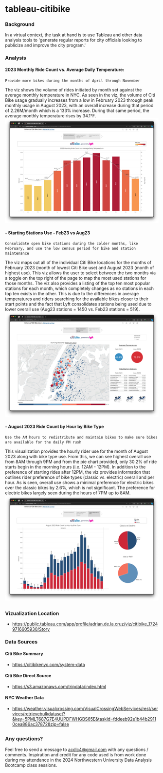 # tableau-citibike

### Background
In a virtual context, the task at hand is to use Tableau and other data analysis tools to 'generate regular reports for city officials looking to publicize and improve the city program.'

### Analysis


#### 2023 Monthly Ride Count vs. Average Daily Temperature:
    Provide more bikes during the months of April through November
The viz shows the volume of rides initiated by month set against the average monthly temperature in NYC.  As seen in the viz, the volume of Citi Bike usage gradually increases from a low in February 2023 through peak monthly usage in August 2023, with an overall increase during that period of 2.26M/month which is a 133% increase.  During that same period, the average monthly temperature rises by 34.1°F.
![2023 Bar Graph](https://github.com/acdlc4/tableau-citibike/blob/main/resources/Slide1.png)


#### - Starting Stations Use - Feb23 vs Aug23
    Consolidate open bike stations during the colder months, like February, and use the low census period for bike and station maintenance

The viz maps out all of the individual Citi Bike locations for the months of February 2023 (month of lowest Citi Bike use) and August 2023 (month of highest use).  This viz allows the user to select between the two months via a toggle on the top right of the page to map the most used stations for those months.  The viz also provides a listing of the top ten most popular stations for each month, which completely changes as no stations in each top ten exists in the other.  This is due to the differences in average temperatures and riders searching for the available bikes closer to their start points and the fact that Lyft consolidates stations being used due to lower overall use (Aug23 stations = 1450 vs. Feb23 stations = 519).
![Stations Map](https://github.com/acdlc4/tableau-citibike/blob/main/resources/Slide2.png)

#### - August 2023 Ride Count by Hour by Bike Type
    Use the AM hours to redistribute and maintain bikes to make sure bikes are available for the daily PM rush
This visualization provides the hourly rider use for the month of August 2023 along with bike type use.  From this, we can see highest overall use from 8AM through 9PM and from the pie chart provided, only 30.2% of ride starts begin in the morning hours (i.e. 12AM - 12PM).  In addition to the preference of starting rides after 12PM, the viz provides information that outlines rider preference of bike types (classic vs. electric) overall and per hour.  As is seen, overall use shows a minimal preference for electric bikes over the classic bikes by 2.6%, which is not significant.  The preference for electric bikes largely seen during the hours of 7PM up to 8AM.
![Hourly Ride Count by Bike Type](https://github.com/acdlc4/tableau-citibike/blob/main/resources/Slide3.png)

##
### Vizualization Location
- https://public.tableau.com/app/profile/adrian.de.la.cruz/viz/citibike_17249716605930/Story

### Data Sources
#### Citi Bike Summary
- https://citibikenyc.com/system-data

#### Citi Bike Direct Source
- https://s3.amazonaws.com/tripdata/index.html

#### NYC Weather Data
- https://weather.visualcrossing.com/VisualCrossingWebServices/rest/services/retrievebulkdataset?&key=5PMLT687G7E4UUPDFWHGBS65E&taskId=fddeeb92e1b44b29110cea886ac37872&zip=false

##
### Any questions?

Feel free to send a message to acdlc4@gmail.com with any questions / comments. Inspiration and credit for any code used is from work done during my attendance in the 2024 Northwestern University Data Analysis Bootcamp class sessions.
